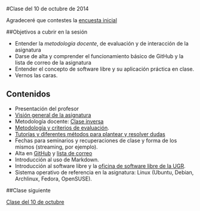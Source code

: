#Clase del 10 de octubre de 2014

Agradeceré que contestes la [encuesta inicial](https://docs.google.com/forms/d/1VerEzvozVeaVeZbsvP-g2zfiQMNbTcVPh7ZfSZL5fP4/viewform)

##Objetivos a cubrir en la sesión

* Entender la *metodología docente*, de evaluación y de interacción de la asignatura
* Darse de alta y comprender el funcionamiento básico de GitHub y la lista de correo de la asignatura
* Entender el concepto de software libre y su aplicación práctica en clase.
* Vernos las caras.

## Contenidos 
* Presentación del profesor
* [Visión general de la asignatura](http://unicms-testing.terragiro.es/mo_ing_informatica/pages/info_academica/guias/201415/1semestre/cloud-computing-fundamentos-e-infraestructuras/!)
* Metodología docente: [Clase inversa](http://www.tecnologiasparalaeducacion.es/la-clase-inversa-flip-classroom-tecnologias/)
* [Metodología y criterios de evaluación](../Metodología_y_criterios_de_evaluación.md).
* [Tutorías y diferentes métodos para plantear y resolver dudas](https://github.com/JJ/CloudComputing/issues)
* Fechas para seminarios y recuperaciones de clase y forma de los mismos (streaming, por ejemplo).
* Alta en [GitHub](http://github.com) y [lista de correo](http://groups.google.com/d/forum/cc-ugr-2014)
* Introducción al uso de Markdown.
* Introducción al software libre y la [oficina de software libre de la UGR](http://osl.ugr.es).
* Sistema operativo de referencia en la asignatura: Linux (Ubuntu, Debian, Archlinux, Fedora, OpenSUSE).

##Clase siguiente

[Clase del 10 de octubre](2.md)
